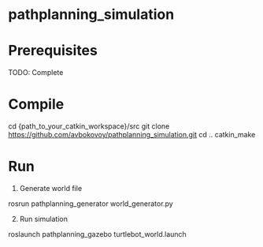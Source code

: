 # pathplanning_simulation

# Prerequisites

TODO: Complete

# Compile

cd {path_to_your_catkin_workspace}/src
git clone https://github.com/avbokovoy/pathplanning_simulation.git
cd ..
catkin_make

# Run

1) Generate world file

rosrun pathplanning_generator world_generator.py

2) Run simulation 

roslaunch pathplanning_gazebo turtlebot_world.launch
